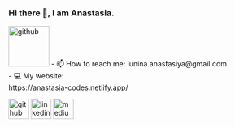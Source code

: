 ### Hi there 👋, I am Anastasia. 
<img src='https://user-images.githubusercontent.com/94207798/165857430-8c374d84-e56a-4a89-9966-edb03cb62c6a.png' alt='github' height='80'>  
- 📫 How to reach me: lunina.anastasiya@gmail.com <br>
- 💻 My website: <br> https://anastasia-codes.netlify.app/ 
<br>


[<img src='https://cdn.jsdelivr.net/npm/simple-icons@3.0.1/icons/github.svg' alt='github' height='40' target="_blank">](https://github.com/AnastasiaLunina) [<img src='https://cdn.jsdelivr.net/npm/simple-icons@3.0.1/icons/linkedin.svg' alt='linkedin' height='40' target="_blank">](https://www.linkedin.com/in/anastasia-lunina/) 
[<img src='https://cdn.jsdelivr.net/npm/simple-icons@3.0.1/icons/medium.svg' alt='medium' height='40' target="_blank">](https://medium.com/@lunina.anastasiya)


